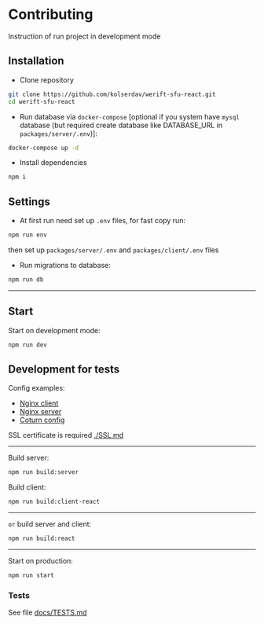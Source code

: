 # Contributing

Instruction of run project in development mode

## Installation

- Clone repository

```sh
git clone https://github.com/kolserdav/werift-sfu-react.git
cd werift-sfu-react
```

- Run database via `docker-compose` [optional if you system have `mysql` database (but required create database like DATABASE_URL in `packages/server/.env`)]:

```sh
docker-compose up -d
```

- Install dependencies

```sh
npm i
```

## Settings

- At first run need set up `.env` files, for fast copy run:

```sh
npm run env
```

then set up `packages/server/.env` and `packages/client/.env` files

- Run migrations to database:

```sh
npm run db
```

---

## Start

Start on development mode:

```sh
npm run dev
```

## Development for tests

Config examples:

- [Nginx client](./resources/nginx.client.conf)
- [Nginx server](./resources/nginx.server.conf)
- [Coturn config](./resources/coturn.conf)

SSL certificate is required [./SSL.md](./SSL.md)

---

Build server:

```sh
npm run build:server
```

Build client:

```sh
npm run build:client-react
```

---

`or` build server and client:

```sh
npm run build:react
```

---

Start on production:

```sh
npm run start
```

### Tests

See file [docs/TESTS.md](./TESTS.md)
